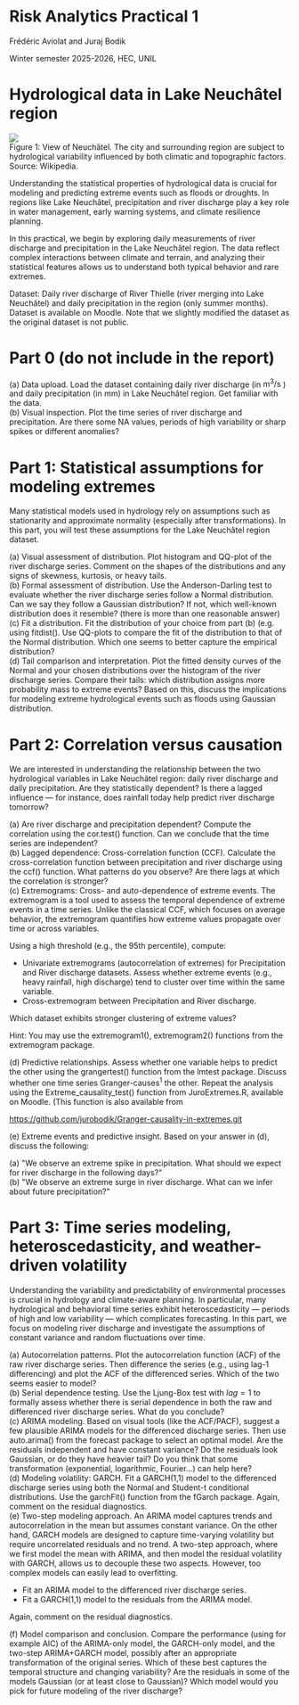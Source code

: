 # Risk Analytics Practical 1

Frédéric Aviolat and Juraj Bodik

Winter semester 2025-2026, HEC, UNIL

# Hydrological data in Lake Neuchâtel region

![](images/00ab41a88e487d3e3552f8963d785ff56ae10912a3606029514d46ec94238cb1.jpg)  
Figure 1: View of Neuchâtel. The city and surrounding region are subject to hydrological variability influenced by both climatic and topographic factors. Source: Wikipedia.

Understanding the statistical properties of hydrological data is crucial for modeling and predicting extreme events such as floods or droughts. In regions like Lake Neuchâtel, precipitation and river discharge play a key role in water management, early warning systems, and climate resilience planning.

In this practical, we begin by exploring daily measurements of river discharge and precipitation in the Lake Neuchâtel region. The data reflect complex interactions between climate and terrain, and analyzing their statistical features allows us to understand both typical behavior and rare extremes.

Dataset: Daily river discharge of River Thielle (river merging into Lake Neuchâtel) and daily precipitation in the region (only summer months). Dataset is available on Moodle. Note that we slightly modified the dataset as the original dataset is not public.

# Part 0 (do not include in the report)

(a) Data upload. Load the dataset containing daily river discharge (in  $\mathrm{m}^3/\mathrm{s}$ ) and daily precipitation (in mm) in Lake Neuchâtel region. Get familiar with the data.  
(b) Visual inspection. Plot the time series of river discharge and precipitation. Are there some NA values, periods of high variability or sharp spikes or different anomalies?

# Part 1: Statistical assumptions for modeling extremes

Many statistical models used in hydrology rely on assumptions such as stationarity and approximate normality (especially after transformations). In this part, you will test these assumptions for the Lake Neuchâtel region dataset.

(a) Visual assessment of distribution. Plot histogram and QQ-plot of the river discharge series. Comment on the shapes of the distributions and any signs of skewness, kurtosis, or heavy tails.  
(b) Formal assessment of distribution. Use the Anderson-Darling test to evaluate whether the river discharge series follow a Normal distribution. Can we say they follow a Gaussian distribution? If not, which well-known distribution does it resemble? (there is more than one reasonable answer)  
(c) Fit a distribution. Fit the distribution of your choice from part (b) (e.g. using fitdist(). Use QQ-plots to compare the fit of the distribution to that of the Normal distribution. Which one seems to better capture the empirical distribution?  
(d) Tail comparison and interpretation. Plot the fitted density curves of the Normal and your chosen distributions over the histogram of the river discharge series. Compare their tails: which distribution assigns more probability mass to extreme events? Based on this, discuss the implications for modeling extreme hydrological events such as floods using Gaussian distribution.

# Part 2: Correlation versus causation

We are interested in understanding the relationship between the two hydrological variables in Lake Neuchâtel region: daily river discharge and daily precipitation. Are they statistically dependent? Is there a lagged influence — for instance, does rainfall today help predict river discharge tomorrow?

(a) Are river discharge and precipitation dependent? Compute the correlation using the cor.test() function. Can we conclude that the time series are independent?  
(b) Lagged dependence: Cross-correlation function (CCF). Calculate the cross-correlation function between precipitation and river discharge using the ccf() function. What patterns do you observe? Are there lags at which the correlation is stronger?  
(c) Extremograms: Cross- and auto-dependence of extreme events. The extremogram is a tool used to assess the temporal dependence of extreme events in a time series. Unlike the classical CCF, which focuses on average behavior, the extremogram quantifies how extreme values propagate over time or across variables.

Using a high threshold (e.g., the 95th percentile), compute:

- Univariate extremograms (autocorrelation of extremes) for Precipitation and River discharge datasets. Assess whether extreme events (e.g., heavy rainfall, high discharge) tend to cluster over time within the same variable.  
- Cross-extremogram between Precipitation and River discharge.

Which dataset exhibits stronger clustering of extreme values?

Hint: You may use the extremogram1(), extremogram2() functions from the extremogram package.

(d) Predictive relationships. Assess whether one variable helps to predict the other using the grangertest() function from the lmtest package. Discuss whether one time series Granger-causes<sup>1</sup> the other. Repeat the analysis using the Extreme_causality_test() function from JuroExtremes.R, available on Moodle. (This function is also available from

https://github.com/jurobodik/Granger-causality-in-extremes.git

(e) Extreme events and predictive insight. Based on your answer in (d), discuss the following:

(a) "We observe an extreme spike in precipitation. What should we expect for river discharge in the following days?"  
(b) "We observe an extreme surge in river discharge. What can we infer about future precipitation?"

# Part 3: Time series modeling, heteroscedasticity, and weather-driven volatility

Understanding the variability and predictability of environmental processes is crucial in hydrology and climate-aware planning. In particular, many hydrological and behavioral time series exhibit heteroscedasticity — periods of high and low variability — which complicates forecasting. In this part, we focus on modeling river discharge and investigate the assumptions of constant variance and random fluctuations over time.

(a) Autocorrelation patterns. Plot the autocorrelation function (ACF) of the raw river discharge series. Then difference the series (e.g., using lag-1 differencing) and plot the ACF of the differenced series. Which of the two seems easier to model?  
(b) Serial dependence testing. Use the Ljung-Box test with  $lag = 1$  to formally assess whether there is serial dependence in both the raw and differenced river discharge series. What do you conclude?  
(c) ARIMA modeling. Based on visual tools (like the ACF/PACF), suggest a few plausible ARIMA models for the differenced discharge series. Then use auto.arima() from the forecast package to select an optimal model. Are the residuals independent and have constant variance? Do the residuals look Gaussian, or do they have heavier tail? Do you think that some transformation (exponential, logarithmic, Fourier...) can help here?  
(d) Modeling volatility: GARCH. Fit a GARCH(1,1) model to the differenced discharge series using both the Normal and Student-t conditional distributions. Use the garchFit() function from the fGarch package. Again, comment on the residual diagnostics.  
(e) Two-step modeling approach. An ARIMA model captures trends and autocorrelation in the mean but assumes constant variance. On the other hand, GARCH models are designed to capture time-varying volatility but require uncorrelated residuals and no trend. A two-step approach, where we first model the mean with ARIMA, and then model the residual volatility with GARCH, allows us to decouple these two aspects. However, too complex models can easily lead to overfitting.

- Fit an ARIMA model to the differenced river discharge series.  
- Fit a GARCH(1,1) model to the residuals from the ARIMA model.

Again, comment on the residual diagnostics.

(f) Model comparison and conclusion. Compare the performance (using for example AIC) of the ARIMA-only model, the GARCH-only model, and the two-step ARIMA+GARCH model, possibly after an appropriate transformation of the original series. Which of these best captures the temporal structure and changing variability? Are the residuals in some of the models Gaussian (or at least close to Gaussian)? Which model would you pick for future modeling of the river discharge?
